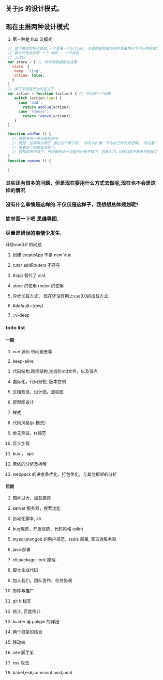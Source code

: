## 关于js 的设计模式。

## 现在主推两种设计模式

1. 第一种是 flux 流模式

```js
 // 这个模式的特点就是,一个变量一个action. 主要的是知道所有的变量情况下可以使用这个模式
 // 最大的特点就是 一个 动作 , 一个状态
 // 上代码
 var store = { // 所有的数据都在这里
   state: {
    nama: 'ling',
    online: false,
   }
 }
 // 接下来就是行为的定义了
 var action = function (action) { // 可以是一个函数
    switch (action.type) {
      case 'add': 
        return addFun(action);
      case 'remove': 
        return remove(action);
    }
 }

 function addFun () {
   // 就是使用一些简单的例子
   // 就是一些简单的例子 通过这个例子呢。 你可以扩展一下你自己的业务逻辑。 现在留一个作业题了
   // 带着这个问题去思考了。
   // 这样就很不错了。已经做到这一点就已经很不错了。这是入门.大神们就不要来挖苦我了
 }
 function remove () {

 }

```

### 其实还有很多的问题，但是现在要用什么方式去做呢,现在也不会是这样的情况

### 没有什么事情是这样的.不仅仅是这样子，我想想总体规划呢?

### 简单画一下吧.思维导图.

### 尽量是错误的事情少发生.

升级vue3.0 的问题

1. 创建 createApp 不是 new Vue

2. ruter addRouters 不存在

3. #app 替代了 slot 

4. store 的使用 router 的使用

5. 异步加载方式， 现在还没有用上vue3.0的加载方式.

6. #default={row}

7. ::v-deep

### todo list

#### 一期

1. vue 源码 带问题去看

2. keep-alive

3. 代码结构,路径结构,生成的md文件，以及锚点

4. 国际化，代码分割, 版本控制

5. 文档规范，设计图，流程图

7. 原型图设计

8. 样式

9. 代码风格(js 模式)

10. 单元测试，ts规范

11. 异步加载

12. bus ， spc

13. 若依的分析及拆解

14. webpack 的进度条优化，打包优化，与其他框架的分析

#### 后期

1. 图片过大，加载错误

2. server 服务器，搜索功能 

3. 自动化脚本, sh

4. bug规范，开发规范，代码风格 eslint

5. mysql,mongod 的用户规范，redis 部署, 亚马逊服务器

6. java 部署

7. cli package-lock 原理.

8. 脚本生成代码

9. 加入我们，团队协作，任务协调

10. 邮件与推广

11. git bi标签

12. 统计, 百度统计

13. loader 与 puligin 的详细

14. 两个框架的结合

15. 移动端

16. vite 脚手架

17. xss 攻击

18. babel,es6,commont amd,umd


